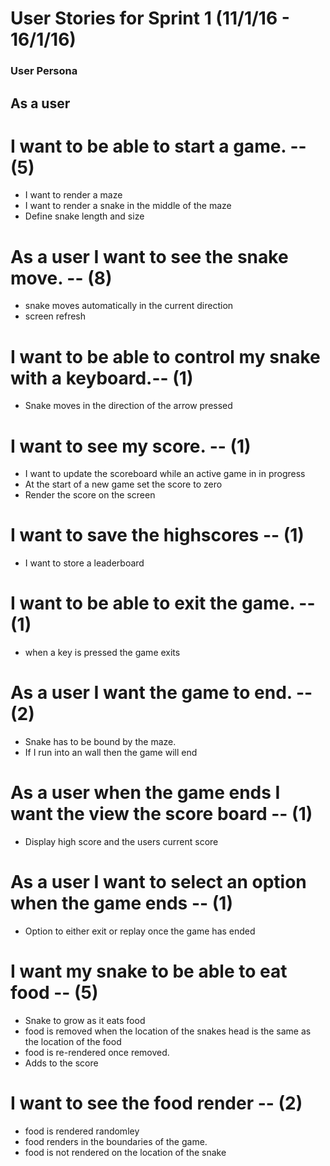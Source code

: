 # User Stories for Sprint 1 (11/1/16 - 16/1/16)

### User Persona
## As a user 

# I want to be able to start a game. -- (5)
  - I want to render a maze
  - I want to render a snake in the middle of the maze
  - Define snake length and size 

# As a user I want to see the snake move. -- (8)
  - snake moves automatically in the current direction 
  - screen refresh

# I want to be able to control my snake with a keyboard.-- (1)
  - Snake moves in the direction of the arrow pressed

# I want to see my score. -- (1)
  - I want to update the scoreboard while an active game in in progress 
  - At the start of a new game set the score to zero
  - Render the score on the screen

# I want to save the highscores -- (1)
  - I want to store a leaderboard 

# I want to be able to exit the game. -- (1)
  - when a key is pressed the game exits

# As a user I want the game to end. -- (2)
  - Snake has to be bound by the maze.
  - If I run into an wall then the game will end

# As a user when the game ends I want the view the score board -- (1)
  - Display high score and the users current score

# As a user I want to select an option when the game ends -- (1)
  - Option to either exit or replay once the game has ended

# I want my snake to be able to eat food -- (5)
  - Snake to grow as it eats food
  - food is removed when the location of the snakes head is the same as the location of the food
  - food is re-rendered once removed.
  - Adds to the score 

# I want to see the food render -- (2)
  - food is rendered randomley 
  - food renders in the boundaries of the game. 
  - food is not rendered on the location of the snake
  
 

